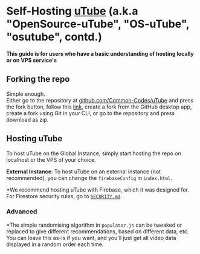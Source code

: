 # Self-Hosting [uTube](https://common-codes.github.io/shnitters) (a.k.a "OpenSource-uTube", "OS-uTube", "osutube", contd.)
**This guide is for users who have a basic understanding of hosting locally or on VPS service's**

## Forking the repo
Simple enough.<br>
Either go to the repository at [github.com/Common-Codes/uTube](https://github.com/Common-Codes/OpenSource-uTube) and press the fork button, follow this [link](https://github.com/Common-Codes/OpenSource-uTube/fork), create a fork from the GitHub desktop app, create a fork using Git in your CLI, or go to the repository and press download as zip.

## Hosting uTube
To host uTube on the Global Instance, simply start hosting the repo on localhost or the VPS of your choice.

**External Instance**: To host uTube on an external instance (not recommended), you can change the `firebaseConfig` in `index.html`.

*We recommend hosting uTube with Firebase, which it was designed for. For Firestore security rules, go to [`SECURITY.md`](https://github.com/Common-Codes/self-host-monorepo/blob/main/uTube/SECURITY.md).

### Advanced
*The simple randomising algorithm in `populator.js` can be tweaked or replaced to give different recommendations, based on different data, etc. You can leave this as-is if you want, and you'll just get all video data displayed in a random order each time.
